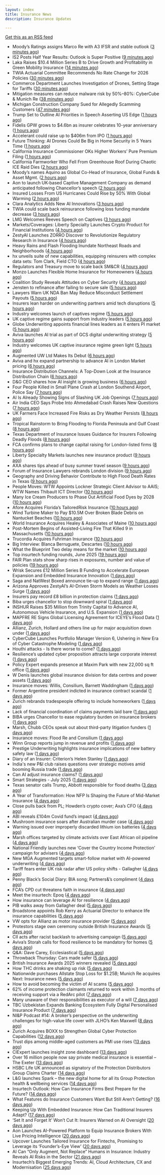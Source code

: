 ```yaml
---
layout: index
title: Insurance News
description: Insurance Updates

---
```


[Get this as an RSS feed](/insurance.rss)

<!-- news_marker starts -->
- Moody’s Ratings assigns Marco Re with A3 IFSR and stable outlook ([3 minutes ago](https://www.reinsurancene.ws/moodys-ratings-assigns-marco-re-with-a3-ifsr-and-stable-outlook/))
- IS2 Posts Half Year Results: Outlook is Super Positive ([9 minutes ago](https://insurance-edge.net/2025/07/15/is2-posts-half-year-results-outlook-is-super-positive/))
- Laka Raises $10.4 Million Series B to Drive Growth and Profitability in Green Mobility Insurance ([14 minutes ago](https://www.insurtechinsights.com/laka-raises-10-4-million-series-b-to-drive-growth-and-profitability-in-green-mobility-insurance/))
- TWIA Actuarial Committee Recommends No Rate Change for 2026 Policies ([30 minutes ago](https://www.insurancejournal.com/news/southcentral/2025/07/15/831577.htm))
- Commerce Department Launches Investigation of Drones, Setting Stage for Tariffs ([30 minutes ago](https://www.insurancejournal.com/news/national/2025/07/15/831688.htm))
- Mitigation measures can reduce malware risk by 50%–80%: CyberCube & Munich Re ([38 minutes ago](https://www.reinsurancene.ws/mitigation-measures-can-reduce-malware-risk-by-50-80-cybercube-munich-re/))
- Michigan Construction Company Sued for Allegedly Scamming Customers ([47 minutes ago](https://www.insurancejournal.com/news/midwest/2025/07/15/831685.htm))
- Trump Set to Outline AI Priorities in Speech Asserting US Edge ([1 hours ago](https://www.insurancejournal.com/news/national/2025/07/15/831678.htm))
- Fidelis GPW grows to $4.6bn as insurer celebrates 10-year anniversary ([1 hours ago](https://www.reinsurancene.ws/fidelis-gpw-grows-to-4-6bn-as-insurer-celebrates-10-year-anniversary/))
- Accelerant could raise up to $406m from IPO ([1 hours ago](https://www.reinsurancene.ws/accelerant-could-raise-up-to-406m-from-ipo/))
- Future Thinking: AI Drones Could Be Big in Home Security in 5 Years Time ([1 hours ago](https://insurance-edge.net/2025/07/15/future-thinking-ai-drones-could-be-big-in-home-security-in-5-years-time/))
- California Insurance Commissioner OKs Higher Workers’ Pure Premium Filing ([1 hours ago](https://www.insurancejournal.com/news/west/2025/07/15/831676.htm))
- California Farmworker Who Fell From Greenhouse Roof During Chaotic ICE Raid Dies ([2 hours ago](https://www.insurancejournal.com/news/west/2025/07/15/831465.htm))
- Moody’s names Aquino as Global Co-Head of Insurance, Global Funds & Asset Mgmt. ([2 hours ago](https://www.reinsurancene.ws/moodys-names-aquino-as-global-co-head-of-insurance-global-funds-asset-mgmt/))
- Aon to launch UK-based Captive Management Company as demand anticipated following Chancellor’s speech ([2 hours ago](https://www.reinsurancene.ws/aon-to-launch-uk-based-captive-management-company-as-demand-anticipated-following-chancellors-speech/))
- Insured Losses From US Hurricanes Could Rise by 50% With Global Warming ([2 hours ago](https://www.insurancejournal.com/news/national/2025/07/15/831658.htm))
- Clara Analytics Adds New AI Innovations ([3 hours ago](https://insurance-edge.net/2025/07/15/clara-analytics-adds-new-ai-innovations/))
- TWIA could scale back reinsurance following loss funding mandate decrease ([3 hours ago](https://www.reinsurancene.ws/twia-could-scale-back-reinsurance-following-loss-funding-mandate-decrease/))
- LMG Welcomes Reeves Speech on Captives ([3 hours ago](https://insurance-edge.net/2025/07/15/lmg-welcomes-reeves-speech-on-captives/))
- Markets/Coverages: Liberty Specialty Launches Crypto Product for Financial Institutions ([4 hours ago](https://www.insurancejournal.com/news/international/2025/07/15/831639.htm))
- ZestyAI Launches ZORRO Discover to Revolutionize Regulatory Research in Insurance ([4 hours ago](https://www.insurtechinsights.com/zestyai-launches-zorro-discover-to-revolutionize-regulatory-research-in-insurance/))
- Heavy Rains and Flash Flooding Inundate Northeast Roads and Neighborhoods ([4 hours ago](https://www.insurancejournal.com/news/east/2025/07/15/831641.htm))
- hx unveils suite of new capabilities, equipping reinsurers with complex data sets: Tom Clark, Field CTO ([4 hours ago](https://www.reinsurancene.ws/hx-unveils-suite-of-new-capabilities-equipping-reinsurers-with-complex-data-sets-tom-clark-field-cto/))
- Regulators and Treasury move to scale back SM&CR ([4 hours ago](https://www.postonline.co.uk/regulation/7958140/regulators-and-treasury-move-to-scale-back-smcr))
- Monzo Launches Flexible Home Insurance for Homeowners ([4 hours ago](https://www.insurtechinsights.com/monzo-launches-flexible-home-insurance-for-homeowners/))
- Coalition Study Reveals Attitudes on Cyber Security ([4 hours ago](https://insurance-edge.net/2025/07/15/coalition-study-reveals-attitudes-on-cyber-security/))
- Jensten to refinance after failing to secure sale ([5 hours ago](https://www.postonline.co.uk/news/7958135/jensten-to-refinance-after-failing-to-secure-sale))
- Lawyers Warn UK NDA Ban May Reduce Misconduct Settlement Payouts ([5 hours ago](https://www.insurancejournal.com/news/international/2025/07/15/831629.htm))
- Insurers lean harder on underwriting partners amid tech disruptions ([5 hours ago](https://www.insurancebusinessmag.com/uk/news/technology/insurers-lean-harder-on-underwriting-partners-amid-tech-disruptions-542562.aspx))
- Industry welcomes launch of captives regime ([5 hours ago](https://www.postonline.co.uk/news/7958138/industry-welcomes-launch-of-captives-regime))
- UK captive regime gains support from industry leaders ([5 hours ago](https://www.insurancebusinessmag.com/uk/news/breaking-news/uk-captive-regime-gains-support-from-industry-leaders-542556.aspx))
- Globe Underwriting appoints financial lines leaders as it enters PI market ([5 hours ago](https://www.insurancebusinessmag.com/uk/news/professional-liability/globe-underwriting-appoints-financial-lines-leaders-as-it-enters-pi-market-542553.aspx))
- Aviva launches AI trial as part of GCS digital underwriting strategy ([5 hours ago](https://www.insurancebusinessmag.com/uk/news/technology/aviva-launches-ai-trial-as-part-of-gcs-digital-underwriting-strategy-542551.aspx))
- Industry welcomes UK captive insurance regime green light ([5 hours ago](https://www.reinsurancene.ws/industry-welcomes-uk-captive-insurance-regime-green-light/))
- Augmented UW Ltd Makes Its Debut ([6 hours ago](https://insurance-edge.net/2025/07/15/augmented-uw-ltd-makes-its-debut/))
- Aviva and hx expand partnership to advance AI in London Market pricing ([6 hours ago](https://www.reinsurancene.ws/aviva-and-hx-expand-partnership-to-advance-ai-in-london-market-pricing/))
- Insurance Distribution Channels: A Top-Down Look at the Insurance Distribution Chain ([6 hours ago](https://www.insurancejournal.com/blogs/agentsync/2025/07/15/831246.htm))
- D&G CEO shares how AI insight is growing business ([6 hours ago](https://www.postonline.co.uk/personal/7958136/dg-ceo-shares-how-ai-insight-is-growing-business))
- Four People Killed in Small Plane Crash at London Southend Airport, Police Say ([7 hours ago](https://www.insurancejournal.com/news/international/2025/07/15/831622.htm))
- AI Is Already Showing Signs of Slashing UK Job Openings ([7 hours ago](https://www.insurancejournal.com/news/international/2025/07/15/831613.htm))
- Air India CEO Says Probe Into Ahmedabad Crash Raises New Questions ([7 hours ago](https://www.insurancejournal.com/news/international/2025/07/15/831606.htm))
- UK Farmers Face Increased Fire Risks as Dry Weather Persists ([8 hours ago](https://www.insurancejournal.com/news/international/2025/07/15/831602.htm))
- Tropical Rainstorm to Bring Flooding to Florida Peninsula and Gulf Coast ([8 hours ago](https://www.insurancejournal.com/news/southcentral/2025/07/15/831554.htm))
- Texas Department of Insurance Issues Guidance for Insurers Following Deadly Floods ([8 hours ago](https://www.insurancejournal.com/news/southcentral/2025/07/15/831537.htm))
- FCA confirms plans to change capital raising for London-listed firms ([8 hours ago](https://www.insurancebusinessmag.com/uk/news/breaking-news/fca-confirms-plans-to-change-capital-raising-for-londonlisted-firms-542543.aspx))
- Liberty Specialty Markets launches new insurance product ([9 hours ago](https://www.insurancebusinessmag.com/uk/news/professional-liability/liberty-specialty-markets-launches-new-insurance-product-542541.aspx))
- AXA shares tips ahead of busy summer travel season ([9 hours ago](https://www.insurancebusinessmag.com/uk/news/auto-motor/axa-shares-tips-ahead-of-busy-summer-travel-season-542540.aspx))
- Forum of Insurance Lawyers rebrands London division ([9 hours ago](https://www.insurancebusinessmag.com/uk/news/breaking-news/forum-of-insurance-lawyers-rebrands-london-division-542539.aspx))
- Geography and Driving Behavior Contribute to High Flood Death Rates in Texas ([9 hours ago](https://www.insurancejournal.com/news/southcentral/2025/07/15/831530.htm))
- People Moves: WTW Appoints Lockner Strategic Client Advisor to AAIS; WTW Names Thibault ICT Director ([10 hours ago](https://www.insurancejournal.com/news/national/2025/07/15/831479.htm))
- Many Ice Cream Producers to Phase Out Artificial Food Dyes by 2028 ([10 hours ago](https://www.insurancejournal.com/news/national/2025/07/15/831559.htm))
- Afore Acquires Florida’s TailoredRisk Insurance ([10 hours ago](https://www.insurancejournal.com/news/southeast/2025/07/15/831448.htm))
- Wind Turbine Maker to Pay $10.5M Over Broken Blade Debris on Nantucket Beaches ([10 hours ago](https://www.insurancejournal.com/news/east/2025/07/15/831570.htm))
- World Insurance Acquires Healey & Associates of Maine ([10 hours ago](https://www.insurancejournal.com/news/east/2025/07/15/831592.htm))
- Post-Mortem Begins of Assisted-Living Fire That Killed 9 in Massachusetts ([10 hours ago](https://www.insurancejournal.com/news/east/2025/07/15/831580.htm))
- Trucordia Acquires Fuhriman Insurance ([10 hours ago](https://www.insurancejournal.com/news/west/2025/07/15/831548.htm))
- Big Interview: Blanca Berruguete, Descartes ([10 hours ago](https://www.postonline.co.uk/commercial/7957897/big-interview-blanca-berruguete-descartes))
- What the Blueprint Two delay means for the market ([10 hours ago](https://www.postonline.co.uk/lloyd%E2%80%99slondon/7958116/what-the-blueprint-two-delay-means%C2%A0for-the-market))
- Top insurtech funding rounds, June 2025 ([19 hours ago](https://www.dig-in.com/list/top-insurtech-funding-rounds-june-2025))
- FAIR Plan stats show sharp rises in exposures, number and value of policies ([19 hours ago](https://www.dig-in.com/news/california-fair-plan-exposures-and-policies-rise-sharply))
- Wrisk Secures £12 Million Series B Funding to Accelerate European Expansion and Embedded Insurance Innovation ([1 days ago](https://www.insurtechinsights.com/wrisk-secures-12-million-series-b-funding-to-accelerate-european-expansion-and-embedded-insurance-innovation/))
- Saga and NatWest Boxed announce tie-up to expand range ([1 days ago](https://www.postonline.co.uk/personal/7958133/saga-and-natwest-boxed-tie-up-to-expand-range))
- Arizona Approves ZestyAI’s AI-Driven Storm Models as Weather Losses Surge ([1 days ago](https://www.insurtechinsights.com/arizona-approves-zestyais-ai-driven-storm-models-as-weather-losses-surge/))
- Insurers pay record £8 billion in protection claims ([1 days ago](https://www.insurancebusinessmag.com/uk/news/life-insurance/insurers-pay-record-8-billion-in-protection-claims-542469.aspx))
- Biba urges chancellor to stop downward spiral ([1 days ago](https://www.postonline.co.uk/news/7958131/biba-urges-chancellor-to-stop-downward-spiral))
- INSHUR Raises $35 Million from Trinity Capital to Advance AI, Autonomous Vehicle Insurance, and U.S. Expansion ([1 days ago](https://www.insurtechinsights.com/inshur-raises-35-million-from-trinity-capital-to-advance-ai-autonomous-vehicle-insurance-and-u-s-expansion/))
- MAPFRE RE Signs Global Licensing Agreement for ICEYE’s Flood Data ([1 days ago](https://www.insurtechinsights.com/mapfre-re-signs-global-licensing-agreement-for-iceyes-flood-data/))
- Allianz, Zurich, Hollard and others line up for major acquisition down under ([1 days ago](https://www.insurancebusinessmag.com/uk/news/travel/allianz-zurich-hollard-and-others-line-up-for-major-acquisition-down-under-542379.aspx))
- CyberCube Launches Portfolio Manager Version 6, Ushering in New Era of Cyber Catastrophe Modeling ([1 days ago](https://www.insurtechinsights.com/cybercube-launches-portfolio-manager-version-6-ushering-in-new-era-of-cyber-catastrophe-modeling/))
- Houthi attacks - Is there worse to come? ([1 days ago](https://www.insurancebusinessmag.com/uk/news/marine/houthi-attacks--is-there-worse-to-come-542346.aspx))
- Resilience’s updated cyber proposition attracts large corporate interest ([1 days ago](https://www.postonline.co.uk/commercial/7958128/resilience%E2%80%99s-updated-cyber-proposition-attracts-large-corporate-interest))
- Policy Expert expands presence at Maxim Park with new 22,000 sq ft office ([1 days ago](https://www.insurancebusinessmag.com/uk/news/breaking-news/policy-expert-expands-presence-at-maxim-park-with-new-22000-sq-ft-office-542417.aspx))
- W Denis launches global insurance division for data centres and power assets ([1 days ago](https://www.insurancebusinessmag.com/uk/news/breaking-news/w-denis-launches-global-insurance-division-for-data-centres-and-power-assets-542423.aspx))
- Insurance moves: Willis, Consilium, Barnett Waddingham ([1 days ago](https://www.insurancebusinessmag.com/uk/news/breaking-news/insurance-moves-willis-consilium-barnett-waddingham-542428.aspx))
- Former Argentine president indicted in insurance contract scandal ([1 days ago](https://www.insurancebusinessmag.com/uk/news/breaking-news/former-argentine-president-indicted-in-insurance-contract-scandal-542431.aspx))
- Zurich rebrands tradespeople offering to include homeworkers ([1 days ago](https://www.postonline.co.uk/broker/7958125/zurich-rebrands-tradespeople-offering-to-include-homeworkers))
- Lack of financial coordination of claims payments laid bare ([1 days ago](https://www.postonline.co.uk/claims/7957912/lack-of-financial-coordination-of-claims-payments-laid-bare))
- BIBA urges Chancellor to ease regulatory burden on insurance brokers ([1 days ago](https://www.insurancebusinessmag.com/uk/news/breaking-news/biba-urges-chancellor-to-ease-regulatory-burden-on-insurance-brokers-542406.aspx))
- Marsh, Chubb CEOs speak out about third-party litigation funders ([1 days ago](https://www.insurancebusinessmag.com/uk/news/breaking-news/marsh-chubb-ceos-speak-out-about-thirdparty-litigation-funders-542400.aspx))
- Insurance moves: Flood Re and Consilium ([1 days ago](https://www.insurancebusinessmag.com/uk/news/breaking-news/insurance-moves-flood-re-and-consilium-542399.aspx))
- Winn Group reports jump in revenue and profits ([1 days ago](https://www.insurancebusinessmag.com/uk/news/breaking-news/winn-group-reports-jump-in-revenue-and-profits-542398.aspx))
- Prestige Underwriting highlights insurance implications of new battery safety law ([1 days ago](https://www.insurancebusinessmag.com/uk/news/breaking-news/prestige-underwriting-highlights-insurance-implications-of-new-battery-safety-law-542397.aspx))
- Diary of an Insurer: Criterion’s Helen Stanley ([1 days ago](https://www.postonline.co.uk/claims/7957595/diary-of-an-insurer-criterion%E2%80%99s-helen-stanley))
- India's new P&I club raises questions over strategic motives amid booming Russia trade ([1 days ago](https://www.insurancebusinessmag.com/uk/news/breaking-news/indias-new-pandi-club-raises-questions-over-strategic-motives-amid-booming-russia-trade-542371.aspx))
- Can AI adjust insurance claims? ([1 days ago](https://www.dig-in.com/news/can-ai-adjust-insurance-claims))
- Smart Strategies - July 2025 ([1 days ago](https://www.dig-in.com/news/smart-strategies-for-insurers))
- Texas senator calls Trump, Abbott responsible for flood deaths ([3 days ago](https://www.dig-in.com/news/texas-senator-trump-abbott-responsible-for-flood-deaths))
- A Year of Transformation: How NFP Is Shaping the Future of Mid-Market Insurance ([4 days ago](https://www.insurtechinsights.com/a-year-of-transformation-how-nfp-is-shaping-the-future-of-mid-market-insurance/))
- Close pulls back from PL; Howden’s crypto cover; Axa’s CFO ([4 days ago](https://www.postonline.co.uk/news/7958102/close-pulls-back-from-pl-howden%E2%80%99s-crypto-cover-axa%E2%80%99s-cfo))
- ABI reveals £104m Covid fund’s impact ([4 days ago](https://www.postonline.co.uk/news/7958126/abi-reveals-%C2%A3104m-covid-fund%E2%80%99s-impact))
- Mushroom insurance soars after Australian murder case ([4 days ago](https://www.insurancebusinessmag.com/uk/news/breaking-news/mushroom-insurance-soars-after-australian-murder-case-542271.aspx))
- Warning issued over improperly discarded lithium ion batteries ([4 days ago](https://www.postonline.co.uk/news/7958099/warning-issued-over-improperly-discarded-lithium-ion-batteries))
- Marsh offices targeted by climate activists over East African oil pipeline ([4 days ago](https://www.insurancebusinessmag.com/uk/news/breaking-news/marsh-offices-targeted-by-climate-activists-over-east-african-oil-pipeline-542249.aspx))
- National Friendly launches new ‘Cover the Country Income Protection’ campaign for advisers ([4 days ago](https://ifamagazine.com/national-friendly-launches-new-cover-the-country-income-protection-campaign-for-advisers/))
- New MGA Augmented targets smart-follow market with AI-powered underwriting ([4 days ago](https://www.insurancebusinessmag.com/uk/news/technology/new-mga-augmented-targets-smartfollow-market-with-aipowered-underwriting-542247.aspx))
- Tariff fears enter UK risk radar after US policy shifts - Gallagher ([4 days ago](https://www.insurancebusinessmag.com/uk/news/breaking-news/tariff-fears-enter-uk-risk-radar-after-us-policy-shifts--gallagher-542246.aspx))
- Penny Black’s Social Diary: BIA song; Partners&’s compliment ([4 days ago](https://www.postonline.co.uk/people/7957919/penny-black%E2%80%99s-social-diary-bia-song-partners%E2%80%99s-compliment))
- FCA’s CPD cut threatens faith in insurance ([4 days ago](https://www.postonline.co.uk/regulation/7958098/fca%E2%80%99s-cpd-cut-threatens-faith-in-insurance))
- Meet the insurtech: Epoq ([4 days ago](https://www.dig-in.com/news/meet-the-insurtech-epoq))
- How insurance can leverage AI for resilience ([4 days ago](https://www.dig-in.com/opinion/how-insurance-can-leverage-ai-for-resilience))
- PIB walks away from Gallagher deal ([5 days ago](https://www.postonline.co.uk/news/7958117/pib-walks-away-from-gallagher-deal))
- Broadstone appoints Rob Kerry as Actuarial Director to enhance life insurance capabilities ([5 days ago](https://ifamagazine.com/broadstone-appoints-rob-kerry-as-actuarial-director-to-enhance-life-insurance-capabilities/))
- VW opts for Allianz as motor insurance provider ([5 days ago](https://www.postonline.co.uk/personal/7958114/vw-opts-for-allianz-as-motor-insurance-provider))
- Protestors stage own ceremony outside British Insurance Awards ([5 days ago](https://www.postonline.co.uk/news/7958112/protestors-stage-own-ceremony-outside-british-insurance-awards))
- CII acts after racist backlash to advertising campaign ([5 days ago](https://www.postonline.co.uk/news/7958113/cii-acts-after-racist-backlash-to-advertising-campaign))
- Aviva’s Storah calls for flood resilience to be mandatory for homes ([5 days ago](https://www.postonline.co.uk/personal/7958012/aviva%E2%80%99s-storah-calls-for-flood-resilience-to-be-mandatory-for-homes))
- Q&A: Dave Carey, Ecclesiastical ([5 days ago](https://www.postonline.co.uk/commercial/7957606/qa-dave-carey-ecclesiastical))
- Throwback Thursday: Cars made safer ([5 days ago](https://www.postonline.co.uk/personal/7956734/throwback-thursday-cars-made-safer))
- British Insurance Awards 2025 winners revealed ([5 days ago](https://www.postonline.co.uk/broker/7958092/british-insurance-awards-2025-winners-revealed))
- How THC drinks are shaking up risk ([5 days ago](https://www.dig-in.com/opinion/how-thc-drinks-are-shaking-up-risk))
- Nationwide purchases Allstate Stop Loss for $1.25B; Munich Re acquires Next: Insurance news ([5 days ago](https://www.dig-in.com/news/nationwide-allstate-stop-loss-1-25b-munich-re-acquires-next))
- How to avoid becoming the victim of AI scams ([5 days ago](https://www.dig-in.com/podcast/how-to-avoid-becoming-the-victim-of-ai-scams))
- 62% of income protection claimants returned to work within 3 months of receiving support via a RedArc pilot ([7 days ago](https://ifamagazine.com/62-of-income-protection-claimants-returned-to-work-within-3-months-of-receiving-support-via-a-redarc-pilot/))
- Many unaware of their responsibilities as executor of a will ([7 days ago](https://ifamagazine.com/many-unaware-of-their-responsibilities-as-executor-of-a-will/))
- TBC Uzbekistan Expands Banking Ecosystem Fully Digital Personalised Insurance Product ([7 days ago](https://thefintechtimes.com/tbc-uzbekistan-launches-fully-digital-personalised-insurance-product/))
- NI&P Podcast #14: A broker’s perspective on the underwriting challenges for high-value life cover with JLHO’s Ken Maxwell ([8 days ago](https://ifamagazine.com/nip-podcast-14-a-brokers-perspective-on-the-underwriting-challenges-for-high-value-life-cover-with-jlhos-ken-maxwell/))
- Zurich Acquires BOXX to Strengthen Global Cyber Protection Capabilities ([12 days ago](https://www.insurtechinsights.com/zurich-acquires-boxx-to-strengthen-global-cyber-protection-capabilities/))
- Trust dips among middle-aged customers as PMI use rises ([13 days ago](https://ifamagazine.com/trust-dips-among-middle-aged-customers-as-pmi-use-rises/))
- CIExpert launches insight zone dashboard ([13 days ago](https://ifamagazine.com/ciexpert-launches-insight-zone-dashboard/))
- Over 16 million people now say private medical insurance is essential – The Exeter ([13 days ago](https://ifamagazine.com/over-16-million-people-now-say-private-medical-insurance-is-essential-the-exeter/))
- HSBC Life UK announced as signatory of the Protection Distributors Group Claims Charter ([14 days ago](https://ifamagazine.com/hsbc-life-uk-announced-as-signatory-of-the-protection-distributors-group-claims-charter/))
- L&G launches Spark – the new digital home for all its Group Protection health & wellbeing services ([14 days ago](https://ifamagazine.com/lg-launches-spark-the-new-digital-home-for-all-its-group-protection-health-wellbeing-services/))
- Insurtech Outlook: How Can Insurance Firms Best Prepare for the Future? ([14 days ago](https://thefintechtimes.com/insurtech-outlook-how-can-insurance-firms-best-prepare-for-the-future/))
- What Features do Insurance Customers Want But Still Aren’t Getting? ([16 days ago](https://thefintechtimes.com/what-features-do-insurance-customers-want-but-still-arent-getting/))
- Keeping Up With Embedded Insurance: How Can Traditional Insurers Adapt? ([17 days ago](https://thefintechtimes.com/keeping-up-with-embedded-insurance-how-can-traditional-insurers-adapt/))
- ‘Set It and Forget It’ Won’t Cut It: Insurers Warned on AI Oversight ([20 days ago](https://thefintechtimes.com/set-it-and-forget-it-wont-cut-it-insurers-warned-on-ai-oversight/))
- Aon Launches AI-Powered Platform to Equip Insurance Brokers With Live Pricing Intelligence ([20 days ago](https://thefintechtimes.com/aon-launches-ai-powered-platform-to-equip-insurance-brokers-with-live-pricing-intelligence/))
- Upcover Launches Tailored Insurance for Fintechs, Promising to Leverage its ‘Founder’s-Eye View’ ([20 days ago](https://thefintechtimes.com/upcover-launches-tailored-insurance-for-fintechs-promising-to-leverage-its-founders-eye-view/))
- AI Can “Only Augment, Not Replace” Humans in Insurance: Industry Reveals AI Risks in the Sector ([21 days ago](https://thefintechtimes.com/ai-can-only-augment-not-replace-humans-in-insurance-industry-reveals-ai-risks-in-the-sector/))
- Insurtech’s Biggest Emerging Trends: AI, Cloud Architecture, CX and Modernisation ([25 days ago](https://thefintechtimes.com/insurtech-biggest-emerging-trends-ai-cloud-architecture-cx-and-data/))

<!-- news_marker ends -->